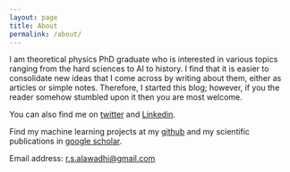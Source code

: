 ```yaml
---
layout: page
title: About
permalink: /about/
---
```


I am theoretical physics PhD graduate who is interested in various topics ranging from the hard sciences to AI to history. I find that it is easier to consolidate new ideas that I come across by writing about them, either as articles or simple notes. Therefore, I started this blog; however, if you the reader somehow stumbled upon it then you are most welcome.

You can also find me on [twitter](https://twitter.com/SemiticSoul) and [Linkedin](https://www.linkedin.com/in/rashid-alawadhi/).

Find my machine learning projects at my [github](https://github.com/ralawadhi) and my scientific publications in [google scholar](https://scholar.google.com/citations?user=W4-SjWQAAAAJ&hl=en&oi=ao).

Email address: r.s.alawadhi@gmail.com
